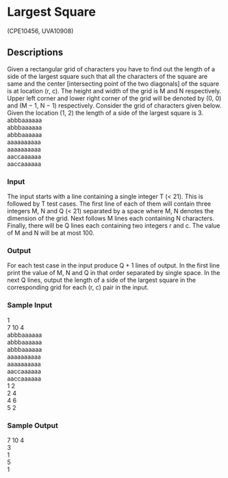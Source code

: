 # Largest Square	

(CPE10456, UVA10908)

## Descriptions
Given a rectangular grid of characters you have to find out the length of a side of the largest square such that all the characters of the square are same and the center [intersecting point of the two diagonals] of the square is at location (r, c). The height and width of the grid is M and N respectively. Upper left corner and lower right corner of the grid will be denoted by (0, 0) and (M − 1, N − 1) respectively. Consider the grid of characters given below. Given the location (1, 2) the length of a side of the largest square is 3.  
abbbaaaaaa  
abbbaaaaaa  
abbbaaaaaa  
aaaaaaaaaa  
aaaaaaaaaa  
aaccaaaaaa  
aaccaaaaaa  
### Input
The input starts with a line containing a single integer T (< 21). This is followed by T test cases. The first line of each of them will contain three integers M, N and Q (< 21) separated by a space where M, N denotes the dimension of the grid. Next follows M lines each containing N characters. Finally, there will be Q lines each containing two integers r and c. The value of M and N will be at most 100.
### Output
For each test case in the input produce Q + 1 lines of output. In the first line print the value of M, N and Q in that order separated by single space. In the next Q lines, output the length of a side of the largest square in the corresponding grid for each (r, c) pair in the input.
### Sample Input
1  
7 10 4  
abbbaaaaaa  
abbbaaaaaa  
abbbaaaaaa  
aaaaaaaaaa  
aaaaaaaaaa  
aaccaaaaaa  
aaccaaaaaa  
1 2  
2 4  
4 6  
5 2  
### Sample Output
7 10 4  
3  
1  
5  
1  